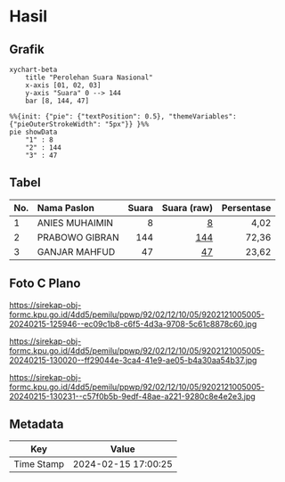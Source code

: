 # Hasil

## Grafik

```mermaid
xychart-beta
    title "Perolehan Suara Nasional"
    x-axis [01, 02, 03]
    y-axis "Suara" 0 --> 144
    bar [8, 144, 47]
```

```mermaid
%%{init: {"pie": {"textPosition": 0.5}, "themeVariables": {"pieOuterStrokeWidth": "5px"}} }%%
pie showData
    "1" : 8
    "2" : 144
    "3" : 47
```

## Tabel

| No. | Nama Paslon    | Suara | Suara (raw) | Persentase |
|:--- |:-------------- | -----:| -----------:| ----------:|
| 1   | ANIES MUHAIMIN | 8     | [8][p-1]    | 4,02       |
| 2   | PRABOWO GIBRAN | 144   | [144][p-2]  | 72,36      |
| 3   | GANJAR MAHFUD  | 47    | [47][p-3]   | 23,62      |


[p-1]: https://github.com/gigit-pemilu/pemilu-2024/blob/main/pilpres/hitung-suara/sub/92-papua-barat/sub/02-manokwari/sub/12-manokwari-barat/sub/1005-padarni/sub/005-tps/sub/paslon-1.txt
[p-2]: https://github.com/gigit-pemilu/pemilu-2024/blob/main/pilpres/hitung-suara/sub/92-papua-barat/sub/02-manokwari/sub/12-manokwari-barat/sub/1005-padarni/sub/005-tps/sub/paslon-2.txt
[p-3]: https://github.com/gigit-pemilu/pemilu-2024/blob/main/pilpres/hitung-suara/sub/92-papua-barat/sub/02-manokwari/sub/12-manokwari-barat/sub/1005-padarni/sub/005-tps/sub/paslon-3.txt

## Foto C Plano

https://sirekap-obj-formc.kpu.go.id/4dd5/pemilu/ppwp/92/02/12/10/05/9202121005005-20240215-125946--ec09c1b8-c6f5-4d3a-9708-5c61c8878c60.jpg

https://sirekap-obj-formc.kpu.go.id/4dd5/pemilu/ppwp/92/02/12/10/05/9202121005005-20240215-130020--ff29044e-3ca4-41e9-ae05-b4a30aa54b37.jpg

https://sirekap-obj-formc.kpu.go.id/4dd5/pemilu/ppwp/92/02/12/10/05/9202121005005-20240215-130231--c57f0b5b-9edf-48ae-a221-9280c8e4e2e3.jpg


## Metadata

| Key        | Value               |
| ---------- | ------------------- |
| Time Stamp | 2024-02-15 17:00:25 |



